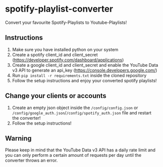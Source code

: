 # spotify-playlist-converter
Convert your favourite Spotify-Playlists to Youtube-Playlists!

## Instructions
1. Make sure you have installed python on your system
2. Create a spotify client_id and client_secret (https://developer.spotify.com/dashboard/applications)
3. Create a google client_id and client_secret and enable the YouTube Data v3 API to generate an api_key (https://console.developers.google.com/)
4. Run `pip install -r requirements.txt` inside the cloned repository
5. Follow the setup instructions and enjoy your converted spotify playlists!

## Change your clients or accounts
1. Create an empty json object inside the `/config/config.json` or `/config/google_auth.json`/`/config/spotify_auth.json` file and restart the converter!
2. Follow the setup instructions!

## Warning
Please keep in mind that the YouTube Data v3 API has a daily rate limit and you can only perform a certain amount of requests per day until the converter throws an error.
